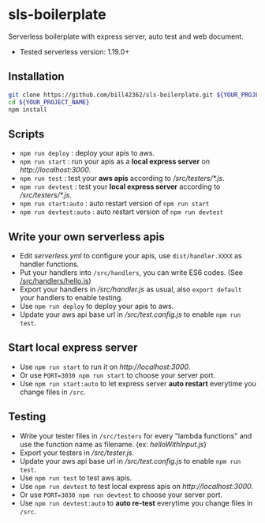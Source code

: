 # sls-boilerplate
Serverless boilerplate with express server, auto test and web document.
* Tested serverless version: 1.19.0+

## Installation
```bash
git clone https://github.com/bill42362/sls-boilerplate.git ${YOUR_PROJECT_NAME}
cd ${YOUR_PROJECT_NAME}
npm install
```

## Scripts
* `npm run deploy` : deploy your apis to aws.
* `npm run start` : run your apis as a **local express server** on *http://localhost:3000*.
* `npm run test` : test your **aws apis** according to */src/testers/\*.js*.
* `npm run devtest` : test your **local express server** according to */src/testers/\*.js*.
* `npm run start:auto` : auto restart version of `npm run start`
* `npm run devtest:auto` : auto restart version of `npm run devtest`

## Write your own serverless apis
* Edit *serverless.yml* to configure your apis, use `dist/handler.XXXX` as handler functions.
* Put your handlers into `/src/handlers`, you can write ES6 codes.
  (See [/src/handlers/hello.js](https://github.com/bill42362/sls-boilerplate/blob/develop/src/handlers/hello.js))
* Export your handlers in */src/handler.js* as usual, also `export default` your handlers to enable testing.
* Use `npm run deploy` to deploy your apis to aws.
* Update your aws api base url in */src/test.config.js* to enable `npm run test`.

## Start local express server
* Use `npm run start` to run it on *http://localhost:3000*.
* Or use `PORT=3030 npm run start` to choose your server port.
* Use `npm run start:auto` to let express server **auto restart** everytime you change files in `/src`.

## Testing
* Write your tester files in `/src/testers` for every "lambda functions" and use the function name as filename.
  (ex: *helloWithInput.js*)
* Export your testers in */src/tester.js*.
* Update your aws api base url in */src/test.config.js* to enable `npm run test`.
* Use `npm run test` to test aws apis.
* Use `npm run devtest` to test local express apis on *http://localhost:3000*.
* Or use `PORT=3030 npm run devtest` to choose your server port.
* Use `npm run devtest:auto` to **auto re-test** everytime you change files in `/src`.
